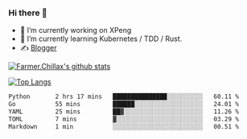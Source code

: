 ### Hi there 👋

- 🔭 I’m currently working on XPeng
- 🌱 I’m currently learning Kubernetes / TDD / Rust.
- ✍️ [Blogger](https://blog.farmer233.top)
<!-- - 🤔 [My Gitee](https://gitee.com/Farmer-chong) -->


[![Farmer.Chillax's github stats](https://github-readme-stats.vercel.app/api?username=FarmerChillax)](https://github.com/anuraghazra/github-readme-stats)

[![Top Langs](https://github-readme-stats.vercel.app/api/top-langs/?username=FarmerChillax&layout=compact&hide=html,css,javascript)](https://github.com/anuraghazra/github-readme-stats)


<a href="https://wakatime.com/@Farmer"> </a>
          <!--START_SECTION:waka-->

```txt
Python       2 hrs 17 mins   ███████████████░░░░░░░░░░   60.11 %
Go           55 mins         ██████░░░░░░░░░░░░░░░░░░░   24.01 %
YAML         25 mins         ██▓░░░░░░░░░░░░░░░░░░░░░░   11.26 %
TOML         7 mins          ▓░░░░░░░░░░░░░░░░░░░░░░░░   03.29 %
Markdown     1 min           ░░░░░░░░░░░░░░░░░░░░░░░░░   00.51 %
```

<!--END_SECTION:waka-->



<!--
**Farmer-chong/Farmer-chong** is a ✨ _special_ ✨ repository because its `README.md` (this file) appears on your GitHub profile.

Here are some ideas to get you started:

- 🔭 I’m currently working on ...
- 🌱 I’m currently learning ...
- 👯 I’m looking to collaborate on ...
- 🤔 I’m looking for help with ...
- 💬 Ask me about ...
- 📫 How to reach me: ...
- 😄 Pronouns: ...
- ⚡ Fun fact: ...
-->
